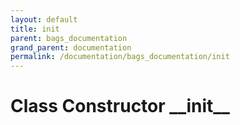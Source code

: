 ```yaml
---
layout: default
title: init
parent: bags_documentation
grand_parent: documentation
permalink: /documentation/bags_documentation/init
---
```


# Class Constructor \_\_init\_\_